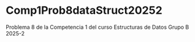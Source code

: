 # Comp1Prob8dataStruct20252
Problema 8 de la Competencia 1 del curso Estructuras de Datos Grupo B 2025-2
